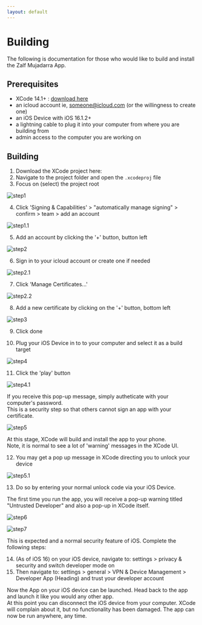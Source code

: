 ```yaml
--- 
layout: default
---
```


# Building

The following is documentation for those who would like to build and install the Zalf Mujadarra App. 

## Prerequisites

- XCode 14.1+ : [download here](https://developer.apple.com/xcode/)
- an icloud account ie, someone@icloud.com (or the willingness to create one)
- an iOS Device with iOS 16.1.2+
- a lightning cable to plug it into your computer from where you are building from
- admin access to the computer you are working on

## Building

1. Download the XCode project here: 
2. Navigate to the project folder and open the `.xcodeproj` file 
3. Focus on (select) the project root 

![step1](assets/img/buildstep-1.png)

4. Click 'Signing & Capabilities' > "automatically manage signing" > confirm > team > add an account

![step1.1](assets/img/buildstep-1.1.png)

5. Add an account by clicking the '+' button, button left

![step2](assets/img/buildstep-2.png)

6. Sign in to your icloud account or create one if needed

![step2.1](assets/img/buildstep-2.1.png)

7. Click 'Manage Certificates...'

![step2.2](assets/img/buildstep-2.2.png)

8. Add a new certificate by clicking on the '+' button, bottom left

![step3](assets/img/buildstep-3.png)

9. Click done

10. Plug your iOS Device in to to your computer and select it as a build target

![step4](assets/img/buildstep-4.png)

11. Click the 'play' button

![step4.1](assets/img/buildstep-4.1.png)

If you receive this pop-up message, simply autheticate with your computer's password.   
This is a security step so that others cannot sign an app with your certificate. 

![step5](assets/img/buildstep-5.png)

At this stage, XCode will build and install the app to your phone.   
Note, it is normal to see a lot of 'warning' messages in the XCode UI.

12. You may get a pop up message in XCode directing you to unlock your device

![step5.1](assets/img/buildstep-5.1.png)

13. Do so by entering your normal unlock code via your iOS Device. 

The first time you run the app, you will receive a pop-up warning titled "Untrusted Developer" and also 
a pop-up in XCode itself. 

![step6](assets/img/buildstep-6.png)

![step7](assets/img/buildstep-7.png)

This is expected and a normal security feature of iOS. Complete the following steps: 

14. (As of iOS 16) on your iOS device, navigate to: settings > privacy & security and switch developer mode on
15. Then navigate to: settings > general > VPN & Device Management > Developer App (Heading) and trust your developer account

Now the App on your iOS device can be launched. Head back to the app and launch it like you would any other app.   
At this point you can disconnect the iOS device from your computer. XCode will complain about it, but no functionality 
has been damaged. The app can now be run anywhere, any time. 

